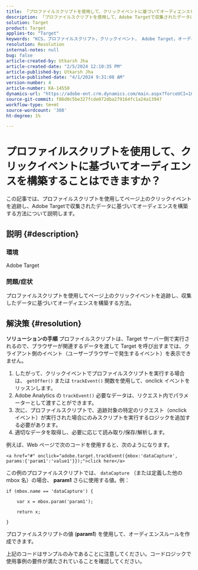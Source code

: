 ```yaml
---
title: 「プロファイルスクリプトを使用して、クリックイベントに基づいてオーディエンスを構築できますか？」
description: 「プロファイルスクリプトを使用して、Adobe Targetで収集されたデータに基づいてオーディエンスを構築する方法を説明します。」
solution: Target
product: Target
applies-to: "Target"
keywords: "KCS，プロファイルスクリプト，クリックイベント， Adobe Target，オーディエンスの構築， onclick"
resolution: Resolution
internal-notes: null
bug: false
article-created-by: Utkarsh Jha
article-created-date: "2/5/2024 12:10:35 PM"
article-published-by: Utkarsh Jha
article-published-date: "4/1/2024 9:31:08 AM"
version-number: 4
article-number: KA-14550
dynamics-url: "https://adobe-ent.crm.dynamics.com/main.aspx?forceUCI=1&pagetype=entityrecord&etn=knowledgearticle&id=a16c748c-1fc4-ee11-9079-6045bd0065f9"
source-git-commit: f86d0c5be327fcde072dba279164fc1a24a13947
workflow-type: tm+mt
source-wordcount: '308'
ht-degree: 1%

---
```


# プロファイルスクリプトを使用して、クリックイベントに基づいてオーディエンスを構築することはできますか？


この記事では、プロファイルスクリプトを使用してページ上のクリックイベントを追跡し、Adobe Targetで収集されたデータに基づいてオーディエンスを構築する方法について説明します。

## 説明 {#description}


### 環境

Adobe Target

### 問題/症状

プロファイルスクリプトを使用してページ上のクリックイベントを追跡し、収集したデータに基づいてオーディエンスを構築する方法。


## 解決策 {#resolution}


<b>ソリューションの手順</b>
プロファイルスクリプトは、Target サーバー側で実行されるので、ブラウザーが関連するデータを渡して Target を呼び出すまでは、クライアント側のイベント（ユーザーブラウザーで発生するイベント）を表示できません。

1. したがって、クリックイベントでプロファイルスクリプトを実行する場合は、 `getOffer()` または `trackEvent()` 関数を使用して、onclick イベントをリッスンします。
2. Adobe Analytics の `trackEvent()` 必要なデータは、リクエスト内でパラメーターとして渡すことができます。
3. 次に、プロファイルスクリプトで、追跡対象の特定のリクエスト（onclick イベント）が実行された場合にのみスクリプトを実行するロジックを追加する必要があります。
4. 適切なデータを取得し、必要に応じて読み取り/保存/解析します。


例えば、Web ページで次のコードを使用すると、次のようになります。

`<a href="#" onclick="adobe.target.trackEvent({mbox:'dataCapture', params:{'param1':'value1'}});">click here</a>`

この例のプロファイルスクリプトでは、 `dataCapture` （または定義した他の mbox 名）の場合、 <b>param1</b> さらに使用する値。例：


```
if (mbox.name == 'dataCapture') {
```


`    var x = mbox.param('param1'); `

`    return x; `

`}`

プロファイルスクリプトの値 (<b>param1</b>) を使用して、オーディエンスルールを作成できます。

上記のコードはサンプルのみであることに注意してください。コードロジックで使用事例の要件が満たされていることを確認してください。
